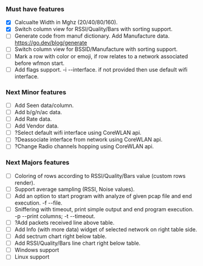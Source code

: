### Must have features
- [x] Calcualte Width in Mghz (20/40/80/160).
- [x] Switch column view for RSSI/Quality/Bars with sorting support.
- [ ] Generate code from manuf dictionary. Add Manufacture data. https://go.dev/blog/generate
- [ ] Switch column view for BSSID/Manufacture with sorting support.
- [ ] Mark a row with color or emoji, if row relates to a network associated before wfmon start.
- [ ] Add flags support. -i --interface. if not provided then use default wifi interface.

### Next Minor features
- [ ] Add Seen data/column.
- [ ] Add b/g/n/ac data.
- [ ] Add Rate data.
- [ ] Add Vendor data.
- [ ] ?Select default wifi interface using CoreWLAN api.
- [ ] ?Deassociate interface from network using CoreWLAN api.
- [ ] ?Change Radio channels hopping using CoreWLAN api.

### Next Majors features
- [ ] Coloring of rows according to RSSI/Quality/Bars value (custom rows render).
- [ ] Support average sampling (RSSI, Noise values).
- [ ] Add an option to start program with analyze of given pcap file and end execution. -f --file.
- [ ] Sniffering with timeout, print simple output and end program execution. -p --print columns; -t --timeout.
- [ ] ?Add packets received line above table.
- [ ] Add Info (with more data) widget of selected network on right table side.
- [ ] Add sectrum chart right below table.
- [ ] Add RSSI/Quality/Bars line chart right below table.
- [ ] Windows support
- [ ] Linux support